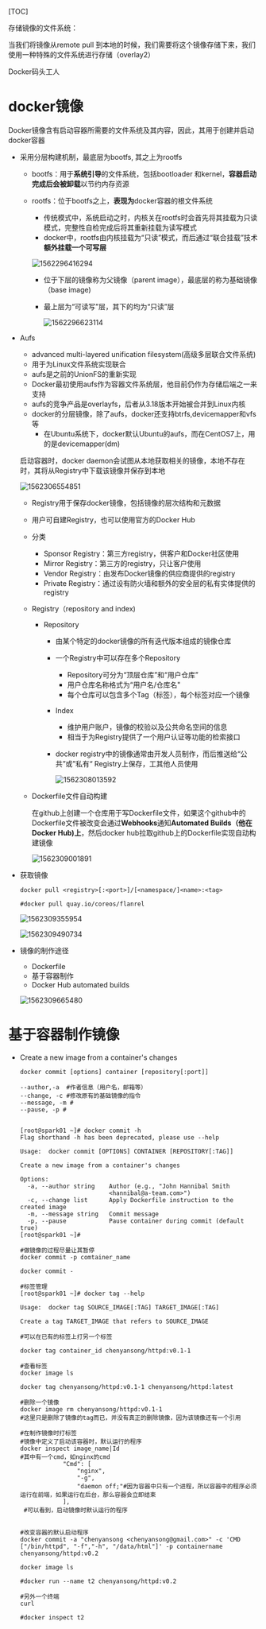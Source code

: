 [TOC]

存储镜像的文件系统：

当我们将镜像从remote pull 到本地的时候，我们需要将这个镜像存储下来，我们使用一种特殊的文件系统进行存储（overlay2）



Docker码头工人



# docker镜像

Docker镜像含有启动容器所需要的文件系统及其内容，因此，其用于创建并启动docker容器

* 采用分层构建机制，最底层为bootfs, 其之上为rootfs

  * bootfs：用于**系统引导**的文件系统，包括bootloader 和kernel，**容器启动完成后会被卸载**以节约内存资源

  * rootfs：位于bootfs之上，**表现为**docker容器的根文件系统

    * 传统模式中，系统启动之时，内核关在rootfs时会首先将其挂载为只读模式，完整性自检完成后将其重新挂载为读写模式
    * docker中，rootfs由内核挂载为“只读”模式，而后通过“联合挂载”技术**额外挂载一个可写层**

    ![1562296416294](E:\git-workspace\note\images\docker\im1.png)

    * 位于下层的镜像称为父镜像（parent image），最底层的称为基础镜像（base image)

    * 最上层为“可读写”层，其下的均为“只读”层

      ![1562296623114](E:\git-workspace\note\images\docker\im2.png)

* Aufs

  * advanced multi-layered unification filesystem(高级多层联合文件系统)
  * 用于为Linux文件系统实现联合
  * aufs是之前的UnionFS的重新实现
  * Docker最初使用aufs作为容器文件系统层，他目前仍作为存储后端之一来支持
  * aufs的竞争产品是overlayfs，后者从3.18版本开始被合并到Linux内核
  * docker的分层镜像，除了aufs，docker还支持btrfs,devicemapper和vfs等
    * 在Ubuntu系统下，docker默认Ubuntu的aufs，而在CentOS7上，用的是devicemapper(dm)

  

  

  启动容器时，docker daemon会试图从本地获取相关的镜像，本地不存在时，其将从Registry中下载该镜像并保存到本地

  ![1562306554851](E:\git-workspace\note\images\docker\im3.png)
  * Registry用于保存docker镜像，包括镜像的层次结构和元数据
  * 用户可自建Registry，也可以使用官方的Docker Hub
  * 分类
    * Sponsor Registry：第三方registry，供客户和Docker社区使用
    * Mirror Registry：第三方的registry，只让客户使用
    * Vendor Registry：由发布Docker镜像的供应商提供的registry
    * Private Registry：通过设有防火墙和额外的安全层的私有实体提供的registry

  * Registry（repository and index)

    * Repository

      * 由某个特定的docker镜像的所有迭代版本组成的镜像仓库

      * 一个Registry中可以存在多个Repository

        * Repository可分为“顶层仓库”和“用户仓库”
        * 用户仓库名称格式为“用户名/仓库名"
        * 每个仓库可以包含多个Tag（标签），每个标签对应一个镜像

      * Index

        * 维护用户账户，镜像的校验以及公共命名空间的信息
        * 相当于为Registry提供了一个用户认证等功能的检索接口

      * docker registry中的镜像通常由开发人员制作，而后推送给“公共”或”私有“ Registry上保存，工其他人员使用

        ![1562308013592](E:\git-workspace\note\images\docker\im4.png)

  * Dockerfile文件自动构建

    在github上创建一个仓库用于写Dockerfile文件，如果这个github中的Dockerfile文件被改变会通过**Webhooks**通知**Automated Builds（他在Docker Hub)上**，然后docker hub拉取github上的Dockerfile实现自动构建镜像

    ![1562309001891](E:\git-workspace\note\images\docker\im5.png)



* 获取镜像

  ```shell
  docker pull <registry>[:<port>]/[<namespace/]<name>:<tag>
  
  #docker pull quay.io/coreos/flanrel
  
  ```

  ![1562309355954](E:\git-workspace\note\images\docker\im6.png)

  ![1562309490734](E:\git-workspace\note\images\docker\im7.png)



* 镜像的制作途径

  * Dockerfile
  * 基于容器制作
  * Docker Hub automated builds

  ![1562309665480](E:\git-workspace\note\images\docker\im8.png)



# 基于容器制作镜像

* Create a new image from a container's changes

  ```shell
  docker commit [options] container [repository[:port]]
  
  --author,-a  #作者信息（用户名，邮箱等）
  --change, -c #修改原有的基础镜像的指令
  --message, -m #
  --pause, -p #
  
  
  [root@spark01 ~]# docker commit -h
  Flag shorthand -h has been deprecated, please use --help
  
  Usage:  docker commit [OPTIONS] CONTAINER [REPOSITORY[:TAG]]
  
  Create a new image from a container's changes
  
  Options:
    -a, --author string    Author (e.g., "John Hannibal Smith
                           <hannibal@a-team.com>")
    -c, --change list      Apply Dockerfile instruction to the created image
    -m, --message string   Commit message
    -p, --pause            Pause container during commit (default true)
  [root@spark01 ~]# 
  
  #做镜像的过程尽量让其暂停
  docker commit -p comtainer_name
  
  docker commit -
  
  #标签管理
  [root@spark01 ~]# docker tag --help
  
  Usage:  docker tag SOURCE_IMAGE[:TAG] TARGET_IMAGE[:TAG]
  
  Create a tag TARGET_IMAGE that refers to SOURCE_IMAGE
  
  #可以在已有的标签上打另一个标签
  
  docker tag container_id chenyansong/httpd:v0.1-1
  
  #查看标签
  docker image ls
  
  docker tag chenyansong/httpd:v0.1-1 chenyansong/httpd:latest
  
  #删除一个镜像
  docker image rm chenyansong/httpd:v0.1-1
  #这里只是删除了镜像的tag而已，并没有真正的删除镜像，因为该镜像还有一个引用
  
  #在制作镜像时打标签
  #镜像中定义了启动该容器时，默认运行的程序
  docker inspect image_name|Id
  #其中有一个cmd，如nginx的cmd
              "Cmd": [
                  "nginx",
                  "-g",
                  "daemon off;"#因为容器中只有一个进程，所以容器中的程序必须运行在前端，如果运行在后台，那么容器会立即结束
              ],
   #可以看到，启动镜像时默认运行的程序
  
  
  #改变容器的默认启动程序
  docker commit -a "chenyansong <chenyansong@gmail.com>" -c 'CMD ["/bin/httpd", "-f","-h", "/data/html"]' -p containername chenyansong/httpd:v0.2
  
  docker image ls
  
  #docker run --name t2 chenyansong/httpd:v0.2
  
  #另外一个终端
  curl 
  
  #docker inspect t2
  ```

  

